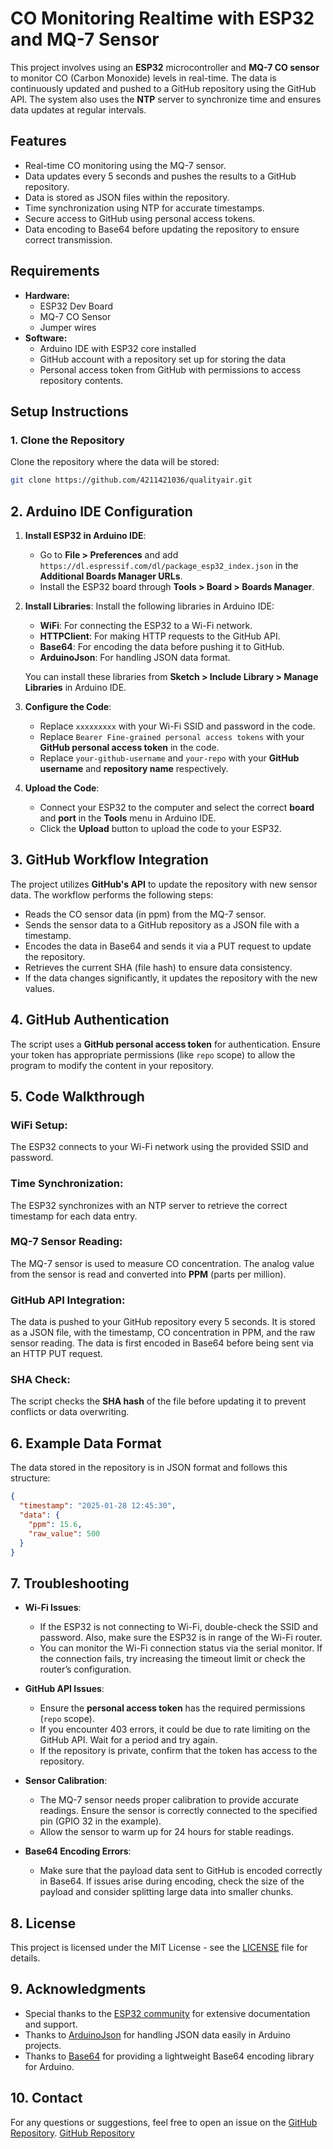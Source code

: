 # CO Monitoring Realtime with ESP32 and MQ-7 Sensor

This project involves using an **ESP32** microcontroller and **MQ-7 CO sensor** to monitor CO (Carbon Monoxide) levels in real-time. The data is continuously updated and pushed to a GitHub repository using the GitHub API. The system also uses the **NTP** server to synchronize time and ensures data updates at regular intervals.

## Features
- Real-time CO monitoring using the MQ-7 sensor.
- Data updates every 5 seconds and pushes the results to a GitHub repository.
- Data is stored as JSON files within the repository.
- Time synchronization using NTP for accurate timestamps.
- Secure access to GitHub using personal access tokens.
- Data encoding to Base64 before updating the repository to ensure correct transmission.

## Requirements
- **Hardware:**
  - ESP32 Dev Board
  - MQ-7 CO Sensor
  - Jumper wires
- **Software:**
  - Arduino IDE with ESP32 core installed
  - GitHub account with a repository set up for storing the data
  - Personal access token from GitHub with permissions to access repository contents.

## Setup Instructions

### 1. Clone the Repository
Clone the repository where the data will be stored:
```bash
git clone https://github.com/4211421036/qualityair.git
```
## 2. Arduino IDE Configuration

1. **Install ESP32 in Arduino IDE**:
   - Go to **File > Preferences** and add `https://dl.espressif.com/dl/package_esp32_index.json` in the **Additional Boards Manager URLs**.
   - Install the ESP32 board through **Tools > Board > Boards Manager**.

2. **Install Libraries**:
   Install the following libraries in Arduino IDE:
   - **WiFi**: For connecting the ESP32 to a Wi-Fi network.
   - **HTTPClient**: For making HTTP requests to the GitHub API.
   - **Base64**: For encoding the data before pushing it to GitHub.
   - **ArduinoJson**: For handling JSON data format.

   You can install these libraries from **Sketch > Include Library > Manage Libraries** in Arduino IDE.

3. **Configure the Code**:
   - Replace `xxxxxxxxx` with your Wi-Fi SSID and password in the code.
   - Replace `Bearer Fine-grained personal access tokens` with your **GitHub personal access token** in the code.
   - Replace `your-github-username` and `your-repo` with your **GitHub username** and **repository name** respectively.

4. **Upload the Code**:
   - Connect your ESP32 to the computer and select the correct **board** and **port** in the **Tools** menu in Arduino IDE.
   - Click the **Upload** button to upload the code to your ESP32.

## 3. GitHub Workflow Integration
The project utilizes **GitHub's API** to update the repository with new sensor data. The workflow performs the following steps:
- Reads the CO sensor data (in ppm) from the MQ-7 sensor.
- Sends the sensor data to a GitHub repository as a JSON file with a timestamp.
- Encodes the data in Base64 and sends it via a PUT request to update the repository.
- Retrieves the current SHA (file hash) to ensure data consistency.
- If the data changes significantly, it updates the repository with the new values.

## 4. GitHub Authentication
The script uses a **GitHub personal access token** for authentication. Ensure your token has appropriate permissions (like `repo` scope) to allow the program to modify the content in your repository.

## 5. Code Walkthrough

### WiFi Setup:
The ESP32 connects to your Wi-Fi network using the provided SSID and password.

### Time Synchronization:
The ESP32 synchronizes with an NTP server to retrieve the correct timestamp for each data entry.

### MQ-7 Sensor Reading:
The MQ-7 sensor is used to measure CO concentration. The analog value from the sensor is read and converted into **PPM** (parts per million).

### GitHub API Integration:
The data is pushed to your GitHub repository every 5 seconds. It is stored as a JSON file, with the timestamp, CO concentration in PPM, and the raw sensor reading. The data is first encoded in Base64 before being sent via an HTTP PUT request.

### SHA Check:
The script checks the **SHA hash** of the file before updating it to prevent conflicts or data overwriting.

## 6. Example Data Format
The data stored in the repository is in JSON format and follows this structure:
```json
{
  "timestamp": "2025-01-28 12:45:30",
  "data": {
    "ppm": 15.6,
    "raw_value": 500
  }
}
```
## 7. Troubleshooting

- **Wi-Fi Issues**:
  - If the ESP32 is not connecting to Wi-Fi, double-check the SSID and password. Also, make sure the ESP32 is in range of the Wi-Fi router.
  - You can monitor the Wi-Fi connection status via the serial monitor. If the connection fails, try increasing the timeout limit or check the router’s configuration.

- **GitHub API Issues**:
  - Ensure the **personal access token** has the required permissions (`repo` scope).
  - If you encounter 403 errors, it could be due to rate limiting on the GitHub API. Wait for a period and try again.
  - If the repository is private, confirm that the token has access to the repository.

- **Sensor Calibration**:
  - The MQ-7 sensor needs proper calibration to provide accurate readings. Ensure the sensor is correctly connected to the specified pin (GPIO 32 in the example).
  - Allow the sensor to warm up for 24 hours for stable readings.

- **Base64 Encoding Errors**:
  - Make sure that the payload data sent to GitHub is encoded correctly in Base64. If issues arise during encoding, check the size of the payload and consider splitting large data into smaller chunks.

## 8. License

This project is licensed under the MIT License - see the [LICENSE](LICENSE) file for details.

## 9. Acknowledgments

- Special thanks to the [ESP32 community](https://github.com/espressif/arduino-esp32) for extensive documentation and support.
- Thanks to [ArduinoJson](https://github.com/bblanchon/ArduinoJson) for handling JSON data easily in Arduino projects.
- Thanks to [Base64](https://github.com/harlanhaskins/base64) for providing a lightweight Base64 encoding library for Arduino.

## 10. Contact

For any questions or suggestions, feel free to open an issue on the [GitHub Repository](https://github.com/4211421036/qualityair).
[GitHub Repository](https://wa.me/+6281932279615)
